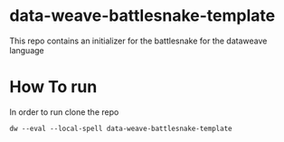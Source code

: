 # data-weave-battlesnake-template
This repo contains an initializer for the battlesnake for the dataweave language

# How To run

In order to run clone the repo

```
dw --eval --local-spell data-weave-battlesnake-template
```
